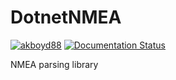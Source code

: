 # DotnetNMEA
 [![akboyd88](https://circleci.com/gh/akboyd88/DotnetNMEA.svg?style=svg)](https://circleci.com/gh/akboyd88/DotnetNMEA)
[![Documentation Status](https://readthedocs.org/projects/dotnetnmea/badge/?version=latest)](https://dotnetnmea.readthedocs.io/en/latest/namespace_dotnet_n_m_e_a_1_1_n_m_e_a0183.html)
 
 NMEA parsing library 
 
